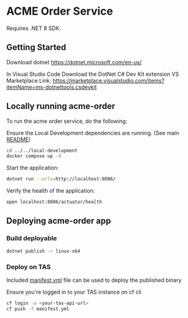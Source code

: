 # ACME Order Service

Requires .NET 8 SDK.

## Getting Started

Download dotnet
https://dotnet.microsoft.com/en-us/

In Visual Studio Code
Download the DotNet C# Dev Kit extension
VS Marketplace Link: https://marketplace.visualstudio.com/items?itemName=ms-dotnettools.csdevkit

## Locally running acme-order

To run the acme order service, do the following:

Ensure the Local Development dependencies are running. (See main [README](../../local-development/README.md))

```bash
cd ../../local-development
docker compose up -d
```

Start the application:

```bash
dotnet run --urls=http://localhost:8086/
```

Verify the health of the application:

```bash
open localhost:8086/actuator/health
```

## Deploying acme-order app

### Build deployable

```bash
dotnet publish -r linux-x64
```

### Deploy on TAS

Included [manifest.yml](./manifest.yml) file can be used to deploy the published binary

Ensure you're logged in to your TAS instance on cf cli

```bash
cf login -a <your-tas-api-url>
cf push -f manifest.yml
```